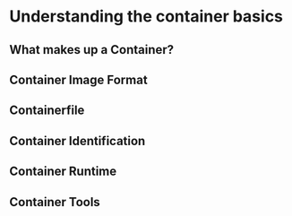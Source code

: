 # Understanding the container basics

## What makes up a Container?

## Container Image Format

## Containerfile

## Container Identification

## Container Runtime

## Container Tools